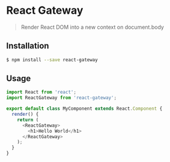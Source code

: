 # React Gateway

> Render React DOM into a new context on document.body

## Installation

```sh
$ npm install --save react-gateway
```

## Usage

```js
import React from 'react';
import ReactGateway from 'react-gateway';

export default class MyComponent extends React.Component {
  render() {
    return (
      <ReactGateway>
        <h1>Hello World</h1>
      </ReactGateway>
    );
  }
}
```
